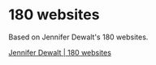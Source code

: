 # 180 websites
Based on Jennifer Dewalt's 180 websites.

[Jennifer Dewalt | 180 websites](https://jenniferdewalt.com)
